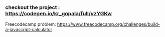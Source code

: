 ### checkout the project : https://codepen.io/kr_gopala/full/yzYGKw

Freecodecamp problem: https://www.freecodecamp.org/challenges/build-a-javascript-calculator
